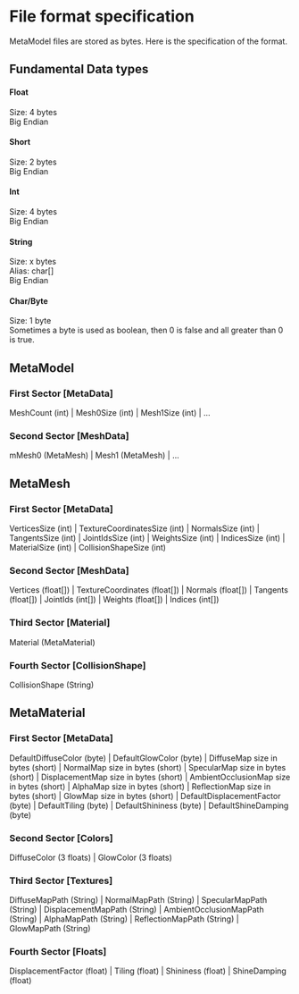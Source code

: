 # File format specification

MetaModel files are stored as bytes. Here is the specification of the format. 

## Fundamental Data types

#### Float
Size: 4 bytes  
Big Endian

#### Short
Size: 2 bytes  
Big Endian

#### Int
Size: 4 bytes  
Big Endian

#### String
Size: x bytes  
Alias: char[]  
Big Endian

#### Char/Byte
Size: 1 byte  
Sometimes a byte is used as boolean, then 0 is false and all greater than 0 is true.


## MetaModel

### First Sector [MetaData]
MeshCount (int) | Mesh0Size (int) | Mesh1Size (int) | ...

### Second Sector [MeshData]
mMesh0 (MetaMesh) | Mesh1 (MetaMesh) | ...

## MetaMesh

### First Sector [MetaData]
VerticesSize (int) | TextureCoordinatesSize (int) | NormalsSize (int) | TangentsSize (int) | JointIdsSize (int) | WeightsSize (int) | IndicesSize (int) | MaterialSize (int) | CollisionShapeSize (int)

### Second Sector [MeshData]
Vertices (float[]) | TextureCoordinates (float[]) | Normals (float[]) | Tangents (float[]) | JointIds (int[]) | Weights (float[]) | Indices (int[])

### Third Sector [Material]
Material (MetaMaterial)

### Fourth Sector [CollisionShape]
CollisionShape (String)

## MetaMaterial

### First Sector [MetaData]
DefaultDiffuseColor (byte) | DefaultGlowColor (byte) | DiffuseMap size in bytes (short) | NormalMap size in bytes (short) | SpecularMap size in bytes (short) | DisplacementMap size in bytes (short) | AmbientOcclusionMap size in bytes (short) | AlphaMap size in bytes (short) | ReflectionMap size in bytes (short) | GlowMap size in bytes (short) | DefaultDisplacementFactor (byte) | DefaultTiling (byte) | DefaultShininess (byte) | DefaultShineDamping (byte)

### Second Sector [Colors]
DiffuseColor (3 floats) | GlowColor (3 floats)

### Third Sector [Textures]
DiffuseMapPath (String) | NormalMapPath (String) | SpecularMapPath (String) | DisplacementMapPath (String) | AmbientOcclusionMapPath (String) | AlphaMapPath (String) | ReflectionMapPath (String) | GlowMapPath (String)

### Fourth Sector [Floats]
DisplacementFactor (float) | Tiling (float) | Shininess (float) | ShineDamping (float)
